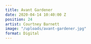 ```yaml
---
title: Avant Gardener
date: 2020-04-14 10:40:00 Z
position: 24
artist: Courtney Barnett
image: "/uploads/avant-gardener.jpg"
format: Digital
---
```


